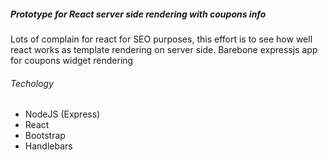 ##### Prototype for React server side rendering with coupons info

Lots of complain for react for SEO purposes, this effort is to see how well react works as template rendering on server side. Barebone expressjs app for coupons widget rendering

###### Techology
* NodeJS (Express)
* React
* Bootstrap
* Handlebars
